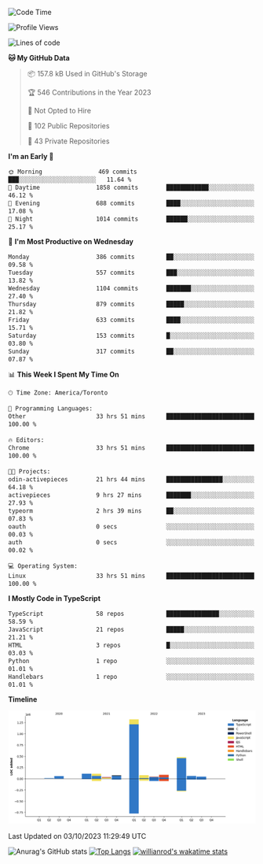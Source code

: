 <!--START_SECTION:waka-->
![Code Time](http://img.shields.io/badge/Code%20Time-674%20hrs%2059%20mins-blue)

![Profile Views](http://img.shields.io/badge/Profile%20Views-0-blue)

![Lines of code](https://img.shields.io/badge/From%20Hello%20World%20I%27ve%20Written-2.5%20million%20lines%20of%20code-blue)

**🐱 My GitHub Data** 

> 📦 157.8 kB Used in GitHub's Storage 
 > 
> 🏆 546 Contributions in the Year 2023
 > 
> 🚫 Not Opted to Hire
 > 
> 📜 102 Public Repositories 
 > 
> 🔑 43 Private Repositories 
 > 
**I'm an Early 🐤** 

```text
🌞 Morning                469 commits         ███░░░░░░░░░░░░░░░░░░░░░░   11.64 % 
🌆 Daytime                1858 commits        ████████████░░░░░░░░░░░░░   46.12 % 
🌃 Evening                688 commits         ████░░░░░░░░░░░░░░░░░░░░░   17.08 % 
🌙 Night                  1014 commits        ██████░░░░░░░░░░░░░░░░░░░   25.17 % 
```
📅 **I'm Most Productive on Wednesday** 

```text
Monday                   386 commits         ██░░░░░░░░░░░░░░░░░░░░░░░   09.58 % 
Tuesday                  557 commits         ███░░░░░░░░░░░░░░░░░░░░░░   13.82 % 
Wednesday                1104 commits        ███████░░░░░░░░░░░░░░░░░░   27.40 % 
Thursday                 879 commits         █████░░░░░░░░░░░░░░░░░░░░   21.82 % 
Friday                   633 commits         ████░░░░░░░░░░░░░░░░░░░░░   15.71 % 
Saturday                 153 commits         █░░░░░░░░░░░░░░░░░░░░░░░░   03.80 % 
Sunday                   317 commits         ██░░░░░░░░░░░░░░░░░░░░░░░   07.87 % 
```


📊 **This Week I Spent My Time On** 

```text
🕑︎ Time Zone: America/Toronto

💬 Programming Languages: 
Other                    33 hrs 51 mins      █████████████████████████   100.00 % 

🔥 Editors: 
Chrome                   33 hrs 51 mins      █████████████████████████   100.00 % 

🐱‍💻 Projects: 
odin-activepieces        21 hrs 44 mins      ████████████████░░░░░░░░░   64.18 % 
activepieces             9 hrs 27 mins       ███████░░░░░░░░░░░░░░░░░░   27.93 % 
typeorm                  2 hrs 39 mins       ██░░░░░░░░░░░░░░░░░░░░░░░   07.83 % 
oauth                    0 secs              ░░░░░░░░░░░░░░░░░░░░░░░░░   00.03 % 
auth                     0 secs              ░░░░░░░░░░░░░░░░░░░░░░░░░   00.02 % 

💻 Operating System: 
Linux                    33 hrs 51 mins      █████████████████████████   100.00 % 
```

**I Mostly Code in TypeScript** 

```text
TypeScript               58 repos            ███████████████░░░░░░░░░░   58.59 % 
JavaScript               21 repos            █████░░░░░░░░░░░░░░░░░░░░   21.21 % 
HTML                     3 repos             █░░░░░░░░░░░░░░░░░░░░░░░░   03.03 % 
Python                   1 repo              ░░░░░░░░░░░░░░░░░░░░░░░░░   01.01 % 
Handlebars               1 repo              ░░░░░░░░░░░░░░░░░░░░░░░░░   01.01 % 
```



**Timeline**

![Lines of Code chart](https://raw.githubusercontent.com/wise-introvert/wise-introvert/master/assets/bar_graph.png)


 Last Updated on 03/10/2023 11:29:49 UTC
<!--END_SECTION:waka-->

![Anurag's GitHub stats](https://github-readme-stats.vercel.app/api?username=wise-introvert&count_private=true&show_icons=true)
[![Top Langs](https://github-readme-stats.vercel.app/api/top-langs/?username=wise-introvert&langs_count=10)](https://github.com/anuraghazra/github-readme-stats)
[![willianrod's wakatime stats](https://github-readme-stats.vercel.app/api/wakatime?username=wiseintrovert)](https://github.com/anuraghazra/github-readme-stats)
